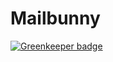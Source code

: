 # Mailbunny

[![Greenkeeper badge](https://badges.greenkeeper.io/jdrouet/mailbunny.svg)](https://greenkeeper.io/)

